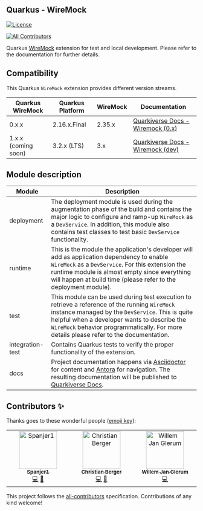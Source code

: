 ## Quarkus - WireMock

[![License](https://img.shields.io/badge/License-Apache%202.0-blue.svg?style=flat-square)](https://opensource.org/licenses/Apache-2.0)
<!-- ALL-CONTRIBUTORS-BADGE:START - Do not remove or modify this section -->
[![All Contributors](https://img.shields.io/badge/all_contributors-3-orange.svg?style=flat-square)](#contributors-)
<!-- ALL-CONTRIBUTORS-BADGE:END -->

Quarkus [WireMock](https://wiremock.org) extension for test and local development.
Please refer to the documentation for further details.

## Compatibility

This Quarkus ``WireMock`` extension provides different version streams.

| Quarkus WireMock    | Quarkus Platform | WireMock | Documentation                                                                                                       |
|---------------------|------------------|----------|---------------------------------------------------------------------------------------------------------------------|
| 0.x.x               | 2.16.x.Final     | 2.35.x   | [Quarkiverse Docs - Wiremock (0.x)](https://quarkiverse.github.io/quarkiverse-docs/quarkus-wiremock/0.x/index.html) |
| 1.x.x (coming soon) | 3.2.x (LTS)      | 3.x      | [Quarkiverse Docs - Wiremock (dev)](https://quarkiverse.github.io/quarkiverse-docs/quarkus-wiremock/dev/index.html) |

## Module description

| Module           | Description                                                                                                                                                                                                                                                                                        |
|------------------|----------------------------------------------------------------------------------------------------------------------------------------------------------------------------------------------------------------------------------------------------------------------------------------------------|
| deployment       | The deployment module is used during the augmentation phase of the build and contains the major logic to configure and ramp-up ``WireMock`` as a ``DevService``. In addition, this module also contains test classes to test basic ``DevService`` functionality.                                   |
| runtime          | This is the module the application's developer will add as application dependency to enable ``WireMock`` as a ``DevService``. For this extension the runtime module is almost empty since everything will happen at build time (please refer to the deployment module).                            |
| test             | This module can be used during test execution to retrieve a reference of the running ``WireMock`` instance managed by the ``DevService``. This is quite helpful when a developer wants to describe the ``WireMock`` behavior programmatically. For more details please refer to the documentation. |
| integration-test | Contains Quarkus tests to verify the proper functionality of the extension.                                                                                                                                                                                                                        |
| docs             | Project documentation happens via [Asciidoctor](https://asciidoctor.org/) for content and [Antora](https://antora.org/) for navigation. The resulting documentation will be published to [Quarkiverse Docs](https://docs.quarkiverse.io/).                                                     |

## Contributors ✨

Thanks goes to these wonderful people ([emoji key](https://allcontributors.org/docs/en/emoji-key)):

<!-- ALL-CONTRIBUTORS-LIST:START - Do not remove or modify this section -->
<!-- prettier-ignore-start -->
<!-- markdownlint-disable -->
<table>
  <tbody>
    <tr>
      <td align="center" valign="top" width="14.28%"><a href="https://github.com/Spanjer1"><img src="https://avatars.githubusercontent.com/u/40360503?v=4?s=100" width="100px;" alt="Spanjer1"/><br /><sub><b>Spanjer1</b></sub></a><br /><a href="https://github.com/quarkiverse/quarkus-wiremock/commits?author=Spanjer1" title="Code">💻</a> <a href="#maintenance-Spanjer1" title="Maintenance">🚧</a></td>
      <td align="center" valign="top" width="14.28%"><a href="https://techspace.de"><img src="https://avatars.githubusercontent.com/u/3606282?v=4?s=100" width="100px;" alt="Christian Berger"/><br /><sub><b>Christian Berger</b></sub></a><br /><a href="https://github.com/quarkiverse/quarkus-wiremock/commits?author=chberger" title="Code">💻</a> <a href="#maintenance-chberger" title="Maintenance">🚧</a></td>
      <td align="center" valign="top" width="14.28%"><a href="https://wjglerum.nl"><img src="https://avatars.githubusercontent.com/u/7404187?v=4?s=100" width="100px;" alt="Willem Jan Glerum"/><br /><sub><b>Willem Jan Glerum</b></sub></a><br /><a href="https://github.com/quarkiverse/quarkus-wiremock/commits?author=wjglerum" title="Code">💻</a></td>
    </tr>
  </tbody>
</table>

<!-- markdownlint-restore -->
<!-- prettier-ignore-end -->

<!-- ALL-CONTRIBUTORS-LIST:END -->

This project follows the [all-contributors](https://github.com/all-contributors/all-contributors) specification.
Contributions of any kind welcome!
